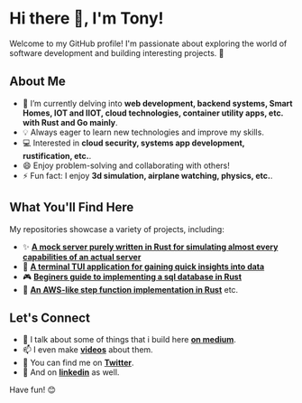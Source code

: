 # Hi there 👋, I'm Tony!

Welcome to my GitHub profile! I'm passionate about exploring the world of software development and building interesting projects. 🚀

## About Me

* 🔭 I’m currently delving into **web development, backend systems, Smart Homes, IOT and IIOT, cloud technologies, container utility apps, etc. with Rust and Go mainly**.
* 💡 Always eager to learn new technologies and improve my skills.
* 💻 Interested in **cloud security, systems app development, rustification, etc.**.
* 😄 Enjoy problem-solving and collaborating with others!
* ⚡ Fun fact: I enjoy **3d simulation, airplane watching, physics, etc.**.

## What You'll Find Here

My repositories showcase a variety of projects, including:

* ✨ **[A mock server purely written in Rust for simulating almost every capabilities of an actual server](https://hub.docker.com/repository/docker/basillica/mockmeister/general)**
* 🐍 **[A terminal TUI application for gaining quick insights into data](https://github.com/Basillica/csv-grep)**
* 🎮 **[Beginers guide to implementing a sql database in Rust](https://github.com/Basillica/not-so-sql)**
* 🔬 **[An AWS-like step function implementation in Rust](https://github.com/Basillica/state-machine)**
  etc.

## Let's Connect

* 💬 I talk about some of things that i build here **[on medium](https://basillica.medium.com/)**.
* 📫 I even make **[videos](https://www.youtube.com/@easydev4all)** about them.
* 🔗 You can find me on **[Twitter](https://x.com/easydev4all)**.
* 👯 And on **[linkedin](https://www.linkedin.com/in/anthony-ezeabasili/)** as well.

<!---
## My Stats

[![Basillica's GitHub stats](https://github-readme-stats.vercel.app/api?username=Basillica&show_icons=true&theme=radical)](https://github.com/Basillica)

[![Top Langs](https://github-readme-stats.vercel.app/api/top-langs/?username=Basillica&layout=compact)](https://github.com/Basillica)

## How to Contribute

If you're interested in contributing to any of my projects, feel free to:

* 🍴 Fork the repository.
* 📝 Make your changes.
* 🚀 Submit a pull request.
-->
Have fun! 😊
